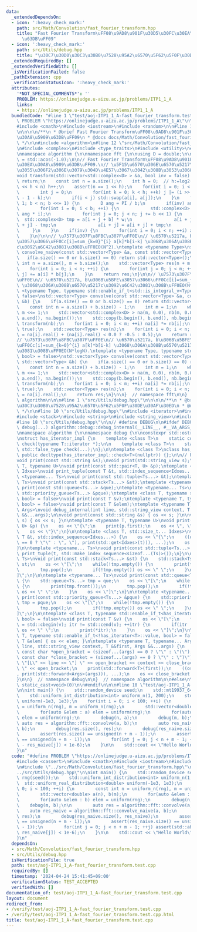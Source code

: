 ```yaml
---
data:
  _extendedDependsOn:
  - icon: ':heavy_check_mark:'
    path: src/Math/Convolution/fast_fourier_transform.hpp
    title: "Fast Fourier Transform\uFF08\u9AD8\u901F\u30D5\u30FC\u30EA\u30A8\u5909\
      \u63DB\uFF09"
  - icon: ':heavy_check_mark:'
    path: src/Utils/debug.hpp
    title: "\u30C7\u30D0\u30C3\u30B0\u7528\u95A2\u6570\u5F62\u5F0F\u30DE\u30AF\u30ED"
  _extendedRequiredBy: []
  _extendedVerifiedWith: []
  _isVerificationFailed: false
  _pathExtension: cpp
  _verificationStatusIcon: ':heavy_check_mark:'
  attributes:
    '*NOT_SPECIAL_COMMENTS*': ''
    PROBLEM: https://onlinejudge.u-aizu.ac.jp/problems/ITP1_1_A
    links:
    - https://onlinejudge.u-aizu.ac.jp/problems/ITP1_1_A
  bundledCode: "#line 1 \"test/aoj-ITP1_1_A-fast_fourier_transform.test.cpp\"\n#define\
    \ PROBLEM \"https://onlinejudge.u-aizu.ac.jp/problems/ITP1_1_A\"\n\n#include <cassert>\n\
    #include <cmath>\n#include <iostream>\n#include <random>\n\n#line 1 \"src/Math/Convolution/fast_fourier_transform.hpp\"\
    \n\n\n\n/**\n * @brief Fast Fourier Transform\uFF08\u9AD8\u901F\u30D5\u30FC\u30EA\
    \u30A8\u5909\u63DB\uFF09\n * @docs docs/Math/Convolution/fast_fourier_transform.md\n\
    \ */\n\n#include <algorithm>\n#line 12 \"src/Math/Convolution/fast_fourier_transform.hpp\"\
    \n#include <complex>\n#include <type_traits>\n#include <utility>\n#include <vector>\n\
    \nnamespace algorithm {\n\nnamespace fft {\n\nusing D = double;\n\nconst D PI\
    \ = std::acos(-1.0);\n\n// Fast Fourier Transform\uFF08\u9AD8\u901F\u30D5\u30FC\
    \u30EA\u30A8\u5909\u63DB\uFF09.\n// \u5F15\u6570\u306E\u6570\u5217\u306E\u9577\
    \u3055\u306F2\u306E\u3079\u304D\u4E57\u3067\u3042\u308B\u3053\u3068\uFF0EO(N*logN).\n\
    void transform(std::vector<std::complex<D> > &a, bool inv = false) {\n    if(a.empty())\
    \ return;\n    const int n = a.size();\n    int h = 0;  // h:=log2(n).\n    while(1\
    \ << h < n) h++;\n    assert(n == 1 << h);\n    for(int i = 0; i < n; ++i) {\n\
    \        int j = 0;\n        for(int k = 0; k < h; ++k) j |= (i >> k & 1) << (h\
    \ - 1 - k);\n        if(i < j) std::swap(a[i], a[j]);\n    }\n    for(int b =\
    \ 1; b < n; b <<= 1) {\n        D ang = PI / b;\n        if(inv) ang = -ang;\n\
    \        for(int i = 0; i < b; ++i) {\n            std::complex<D> w = std::polar<D>(1.0,\
    \ ang * i);\n            for(int j = 0; j < n; j += b << 1) {\n              \
    \  std::complex<D> tmp = a[i + j + b] * w;\n                a[i + j + b] = a[i\
    \ + j] - tmp;\n                a[i + j] = a[i + j] + tmp;\n            }\n   \
    \     }\n    }\n    if(inv) {\n        for(int i = 0; i < n; ++i) a[i] /= n;\n\
    \    }\n}\n\n// \u7573\u307F\u8FBC\u307F\uFF0E\n// \u6570\u5217a, b\u306B\u5BFE\
    \u3057\u3066\uFF0Cc[i]=sum_{k=0}^{i} a[k]*b[i-k] \u3068\u306A\u308B\u6570\u5217\
    c\u3092\u6C42\u3081\u308B\uFF0EO(N^2).\ntemplate <typename Type>\nstd::vector<Type>\
    \ convolve_naive(const std::vector<Type> &a, const std::vector<Type> &b) {\n \
    \   if(a.size() == 0 or b.size() == 0) return std::vector<Type>();\n    const\
    \ int n = a.size(), m = b.size();\n    std::vector<Type> res(n + m - 1, 0);\n\
    \    for(int i = 0; i < n; ++i) {\n        for(int j = 0; j < m; ++j) res[i +\
    \ j] += a[i] * b[j];\n    }\n    return res;\n}\n\n// \u7573\u307F\u8FBC\u307F\
    \uFF0E\n// \u6570\u5217a, b\u306B\u5BFE\u3057\u3066\uFF0Cc[i]=sum_{k=0}^{i} a[k]*b[i-k]\
    \ \u3068\u306A\u308B\u6570\u5217c\u3092\u6C42\u3081\u308B\uFF0EO(N*logN).\ntemplate\
    \ <typename Type, typename std::enable_if_t<std::is_integral_v<Type>, bool> =\
    \ false>\nstd::vector<Type> convolve(const std::vector<Type> &a, const std::vector<Type>\
    \ &b) {\n    if(a.size() == 0 or b.size() == 0) return std::vector<Type>();\n\
    \    const int n = a.size() + b.size() - 1;\n    int m = 1;\n    while(m < n)\
    \ m <<= 1;\n    std::vector<std::complex<D> > na(m, 0.0), nb(m, 0.0);\n    std::copy(a.begin(),\
    \ a.end(), na.begin());\n    std::copy(b.begin(), b.end(), nb.begin());\n    transform(na),\
    \ transform(nb);\n    for(int i = 0; i < m; ++i) na[i] *= nb[i];\n    transform(na,\
    \ true);\n    std::vector<Type> res(n);\n    for(int i = 0; i < n; ++i) res[i]\
    \ = na[i].real() + (na[i].real() < 0.0 ? -0.5 : 0.5);\n    return res;\n}\n\n\
    // \u7573\u307F\u8FBC\u307F\uFF0E\n// \u6570\u5217a, b\u306B\u5BFE\u3057\u3066\
    \uFF0Cc[i]=sum_{k=0}^{i} a[k]*b[i-k] \u3068\u306A\u308B\u6570\u5217c\u3092\u6C42\
    \u3081\u308B\uFF0EO(N*logN).\ntemplate <typename Type, typename std::enable_if_t<std::is_floating_point_v<Type>,\
    \ bool> = false>\nstd::vector<Type> convolve(const std::vector<Type> &a, const\
    \ std::vector<Type> &b) {\n    if(a.size() == 0 or b.size() == 0) return std::vector<Type>();\n\
    \    const int n = a.size() + b.size() - 1;\n    int m = 1;\n    while(m < n)\
    \ m <<= 1;\n    std::vector<std::complex<D> > na(m, 0.0), nb(m, 0.0);\n    std::copy(a.begin(),\
    \ a.end(), na.begin());\n    std::copy(b.begin(), b.end(), nb.begin());\n    transform(na),\
    \ transform(nb);\n    for(int i = 0; i < m; ++i) na[i] *= nb[i];\n    transform(na,\
    \ true);\n    std::vector<Type> res(n);\n    for(int i = 0; i < n; ++i) res[i]\
    \ = na[i].real();\n    return res;\n}\n\n}  // namespace fft\n\n}  // namespace\
    \ algorithm\n\n\n#line 1 \"src/Utils/debug.hpp\"\n\n\n\n/**\n * @brief \u30C7\u30D0\
    \u30C3\u30B0\u7528\u95A2\u6570\u5F62\u5F0F\u30DE\u30AF\u30ED\n * @docs docs/Utils/debug.md\n\
    \ */\n\n#line 10 \"src/Utils/debug.hpp\"\n#include <iterator>\n#include <queue>\n\
    #include <stack>\n#include <string>\n#include <string_view>\n#include <tuple>\n\
    #line 18 \"src/Utils/debug.hpp\"\n\n// #define DEBUG\n\n#ifdef DEBUG\n\n#define\
    \ debug(...) algorithm::debug::debug_internal(__LINE__, #__VA_ARGS__, __VA_ARGS__)\n\
    \nnamespace algorithm {\n\nnamespace debug {\n\nconstexpr std::ostream &os = std::cerr;\n\
    \nstruct has_iterator_impl {\n    template <class T>\n    static constexpr std::true_type\
    \ check(typename T::iterator *);\n\n    template <class T>\n    static constexpr\
    \ std::false_type check(...);\n};\n\ntemplate <class T>\nclass has_iterator :\
    \ public decltype(has_iterator_impl::check<T>(nullptr)) {};\n\n// Prototype declaration.\n\
    void print(const std::string &s);\nvoid print(std::string_view s);\ntemplate <typename\
    \ T, typename U>\nvoid print(const std::pair<T, U> &p);\ntemplate <class T, std::size_t...\
    \ Idxes>\nvoid print_tuple(const T &t, std::index_sequence<Idxes...>);\ntemplate\
    \ <typename... Ts>\nvoid print(const std::tuple<Ts...> &t);\ntemplate <typename...\
    \ Ts>\nvoid print(const std::stack<Ts...> &st);\ntemplate <typename... Ts>\nvoid\
    \ print(const std::queue<Ts...> &que);\ntemplate <typename... Ts>\nvoid print(const\
    \ std::priority_queue<Ts...> &pque);\ntemplate <class T, typename std::enable_if_t<has_iterator<T>::value,\
    \ bool> = false>\nvoid print(const T &v);\ntemplate <typename T, typename std::enable_if_t<!has_iterator<T>::value,\
    \ bool> = false>\nvoid print(const T &elem);\ntemplate <typename T, typename...\
    \ Args>\nvoid debug_internal(int line, std::string_view context, T &&first, Args\
    \ &&...args);\n\nvoid print(const std::string &s) { os << s; }\n\nvoid print(std::string_view\
    \ s) { os << s; }\n\ntemplate <typename T, typename U>\nvoid print(const std::pair<T,\
    \ U> &p) {\n    os << \"{\";\n    print(p.first);\n    os << \", \";\n    print(p.second);\n\
    \    os << \"}\";\n}\n\ntemplate <class T, std::size_t... Idxes>\nvoid print_tuple(const\
    \ T &t, std::index_sequence<Idxes...>) {\n    os << \"{\";\n    ((os << (Idxes\
    \ == 0 ? \"\" : \", \"), print(std::get<Idxes>(t))), ...);\n    os << \"}\";\n\
    }\n\ntemplate <typename... Ts>\nvoid print(const std::tuple<Ts...> &t) {\n   \
    \ print_tuple(t, std::make_index_sequence<sizeof...(Ts)>());\n}\n\ntemplate <typename...\
    \ Ts>\nvoid print(const std::stack<Ts...> &st) {\n    std::stack<Ts...> tmp =\
    \ st;\n    os << \"[\";\n    while(!tmp.empty()) {\n        print(tmp.top());\n\
    \        tmp.pop();\n        if(!tmp.empty()) os << \" \";\n    }\n    os << \"\
    ]\";\n}\n\ntemplate <typename... Ts>\nvoid print(const std::queue<Ts...> &que)\
    \ {\n    std::queue<Ts...> tmp = que;\n    os << \"[\";\n    while(!tmp.empty())\
    \ {\n        print(tmp.front());\n        tmp.pop();\n        if(!tmp.empty())\
    \ os << \" \";\n    }\n    os << \"]\";\n}\n\ntemplate <typename... Ts>\nvoid\
    \ print(const std::priority_queue<Ts...> &pque) {\n    std::priority_queue<Ts...>\
    \ tmp = pque;\n    os << \"[\";\n    while(!tmp.empty()) {\n        print(tmp.top());\n\
    \        tmp.pop();\n        if(!tmp.empty()) os << \" \";\n    }\n    os << \"\
    ]\";\n}\n\ntemplate <class T, typename std::enable_if_t<has_iterator<T>::value,\
    \ bool> = false>\nvoid print(const T &v) {\n    os << \"[\";\n    for(auto itr\
    \ = std::cbegin(v); itr != std::cend(v); ++itr) {\n        if(itr != std::cbegin(v))\
    \ os << \" \";\n        print(*itr);\n    }\n    os << \"]\";\n}\n\ntemplate <typename\
    \ T, typename std::enable_if_t<!has_iterator<T>::value, bool> = false>\nvoid print(const\
    \ T &elem) { os << elem; }\n\ntemplate <typename T, typename... Args>\nvoid debug_internal(int\
    \ line, std::string_view context, T &&first, Args &&...args) {\n    constexpr\
    \ const char *open_bracket = (sizeof...(args) == 0 ? \"\" : \"(\");\n    constexpr\
    \ const char *close_bracket = (sizeof...(args) == 0 ? \"\" : \")\");\n    os <<\
    \ \"[L\" << line << \"] \" << open_bracket << context << close_bracket << \":\
    \ \" << open_bracket;\n    print(std::forward<T>(first));\n    ((os << \", \"\
    , print(std::forward<Args>(args))), ...);\n    os << close_bracket << std::endl;\n\
    }\n\n}  // namespace debug\n\n}  // namespace algorithm\n\n#else\n\n#define debug(...)\
    \ static_cast<void>(0)\n\n#endif\n\n\n#line 10 \"test/aoj-ITP1_1_A-fast_fourier_transform.test.cpp\"\
    \n\nint main() {\n    std::random_device seed;\n    std::mt19937_64 rng(seed());\n\
    \    std::uniform_int_distribution<int> uniform_n(1, 200);\n    std::uniform_real_distribution<double>\
    \ uniform(-1e3, 1e3);\n    for(int i = 0; i < 100; ++i) {\n        const int n\
    \ = uniform_n(rng), m = uniform_n(rng);\n        std::vector<double> a(n), b(m);\n\
    \        for(auto &elem : a) elem = uniform(rng);\n        for(auto &elem : b)\
    \ elem = uniform(rng);\n        debug(n, a);\n        debug(m, b);\n\n       \
    \ auto res = algorithm::fft::convolve(a, b);\n        auto res_naive = algorithm::fft::convolve_naive(a,\
    \ b);\n        debug(res.size(), res);\n        debug(res_naive.size(), res_naive);\n\
    \        assert(res.size() == unsigned(n + m - 1));\n        assert(res_naive.size()\
    \ == unsigned(n + m - 1));\n        for(int j = 0; j < n + m - 1; ++j) assert(std::abs(res[j]\
    \ - res_naive[j]) < 1e-6);\n    }\n\n    std::cout << \"Hello World\" << std::endl;\n\
    }\n"
  code: "#define PROBLEM \"https://onlinejudge.u-aizu.ac.jp/problems/ITP1_1_A\"\n\n\
    #include <cassert>\n#include <cmath>\n#include <iostream>\n#include <random>\n\
    \n#include \"../src/Math/Convolution/fast_fourier_transform.hpp\"\n#include \"\
    ../src/Utils/debug.hpp\"\n\nint main() {\n    std::random_device seed;\n    std::mt19937_64\
    \ rng(seed());\n    std::uniform_int_distribution<int> uniform_n(1, 200);\n  \
    \  std::uniform_real_distribution<double> uniform(-1e3, 1e3);\n    for(int i =\
    \ 0; i < 100; ++i) {\n        const int n = uniform_n(rng), m = uniform_n(rng);\n\
    \        std::vector<double> a(n), b(m);\n        for(auto &elem : a) elem = uniform(rng);\n\
    \        for(auto &elem : b) elem = uniform(rng);\n        debug(n, a);\n    \
    \    debug(m, b);\n\n        auto res = algorithm::fft::convolve(a, b);\n    \
    \    auto res_naive = algorithm::fft::convolve_naive(a, b);\n        debug(res.size(),\
    \ res);\n        debug(res_naive.size(), res_naive);\n        assert(res.size()\
    \ == unsigned(n + m - 1));\n        assert(res_naive.size() == unsigned(n + m\
    \ - 1));\n        for(int j = 0; j < n + m - 1; ++j) assert(std::abs(res[j] -\
    \ res_naive[j]) < 1e-6);\n    }\n\n    std::cout << \"Hello World\" << std::endl;\n\
    }\n"
  dependsOn:
  - src/Math/Convolution/fast_fourier_transform.hpp
  - src/Utils/debug.hpp
  isVerificationFile: true
  path: test/aoj-ITP1_1_A-fast_fourier_transform.test.cpp
  requiredBy: []
  timestamp: '2024-04-24 15:41:45+09:00'
  verificationStatus: TEST_ACCEPTED
  verifiedWith: []
documentation_of: test/aoj-ITP1_1_A-fast_fourier_transform.test.cpp
layout: document
redirect_from:
- /verify/test/aoj-ITP1_1_A-fast_fourier_transform.test.cpp
- /verify/test/aoj-ITP1_1_A-fast_fourier_transform.test.cpp.html
title: test/aoj-ITP1_1_A-fast_fourier_transform.test.cpp
---
```

